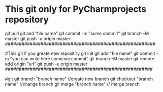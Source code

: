 # This git only for PyCharmprojects repository
git pull
git add "file name"
git commit -m "some commit"
git branch -M master
git push -u origin master
#######################################################


#This git if you greate new repositiry
git init
git add "file name"
git commit -m "you can write here someone commit"
git branch -M master
git remote add origin "url"
git push -u origin master
######################################################

#git 
git branch "branch name" //create new branch
git checkout "branch name"  //change branch
git merge "branch name"   // merge branch



